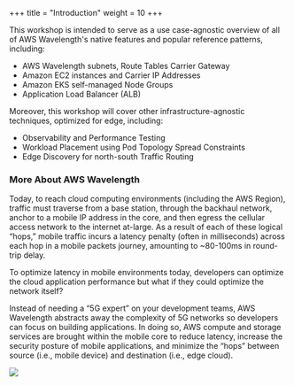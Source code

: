 +++
title = "Introduction"
weight = 10
+++

This workshop is intended to serve as a use case-agnostic overview of all of AWS Wavelength's native features and popular reference patterns, including:

-   AWS Wavelength subnets, Route Tables Carrier Gateway
-   Amazon EC2 instances and Carrier IP Addresses
-   Amazon EKS self-managed Node Groups
-   Application Load Balancer (ALB)

Moreover, this workshop will cover other infrastructure-agnostic techniques, optimized for edge, including:
- Observability and Performance Testing
- Workload Placement using Pod Topology Spread Constraints
- Edge Discovery for north-south Traffic Routing

### More About AWS Wavelength
Today, to reach cloud computing environments (including the AWS Region), traffic must traverse from a base station, through the backhaul network, anchor to a mobile IP address in the core, and then egress the cellular access network to the internet at-large. As a result of each of these logical “hops,” mobile traffic incurs a latency penalty (often in milliseconds) across each hop in a mobile packets journey, amounting to ~80-100ms in round-trip delay.

To optimize latency in mobile environments today, developers can optimize the cloud application performance but what if they could optimize the network itself?

Instead of needing a “5G expert” on your development teams, AWS Wavelength abstracts away the complexity of 5G networks so developers can focus on building applications. In doing so, AWS compute and storage services are brought within the mobile core to reduce latency, increase the security posture of mobile applications, and minimize the “hops” between source (i.e., mobile device) and destination (i.e., edge cloud).

<img src="https://d2908q01vomqb2.cloudfront.net/fe2ef495a1152561572949784c16bf23abb28057/2022/12/15/Screen-Shot-2022-12-15-at-12.11.20-PM.png">
